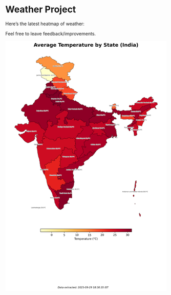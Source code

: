 # Weather Project

Here’s the latest heatmap of weather:

Feel free to leave feedback/improvements.

![India Heatmap](docs/assets/india_heatmap.png?v=DA82F6)
